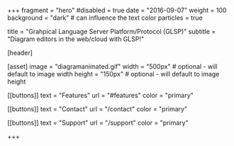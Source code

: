 +++
fragment = "hero"
#disabled = true
date = "2016-09-07"
weight = 100
background = "dark" # can influence the text color
particles = true

title = "Grahpical Language Server Platform/Protocol (GLSP)"
subtitle = "Diagram editors in the web/cloud with GLSP!"

[header]
  

[asset]
  image = "diagramanimated.gif"
  width = "500px" # optional - will default to image width
  height = "150px" # optional - will default to image height

[[buttons]]
  text = "Features"
  url = "#features"
  color = "primary"

[[buttons]]
  text = "Contact"
  url = "/contact"
  color = "primary"

[[buttons]]
  text = "Support"
  url = "/support"
  color = "primary"

+++
